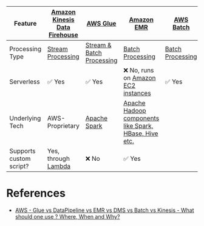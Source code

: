 
| Feature                 | [Amazon Kinesis Data Firehouse](StreamProcessing/AmazonKinesisDataFirehouse/Readme.md) | [AWS Glue](StreamProcessing/AWSGlue.md)                                                                        | [Amazon EMR](BatchProcessing/AmazonEMR.md)                                                                                                                     | [AWS Batch](BatchProcessing/AWSBatch.md) |
|-------------------------|-----------------------------------------------------------------------------------------------|----------------------------------------------------------------------------------------------------------------|----------------------------------------------------------------------------------------------------------------------------------------------------------------|------------------------------------------|
| Processing Type         | [Stream Processing](StreamProcessing)                                                         | [Stream & Batch Processing](StreamProcessing)                                                                  | [Batch Processing](BatchProcessing)                                                                                                                            | [Batch Processing](BatchProcessing)      |
| Serverless              | :white_check_mark: Yes                                                                        | :white_check_mark: Yes                                                                                         | :x: No, runs on [Amazon EC2 instances](../../3_ComputeServices/AmazonEC2/Readme.md)                                                                            | :white_check_mark: Yes                   |
| Underlying Tech         | AWS-Proprietary                                                                               | [Apache Spark](../../../1_HLDDesignComponents/5_BigDataComponents/ETLServices/ApacheSpark.md) | [Apache Hadoop components like Spark, HBase, Hive etc.](../../../1_HLDDesignComponents/5_BigDataComponents/ETLServices/BatchProcessing/ApacheHadoop/Readme.md) |                                          |
| Supports custom script? | Yes, through [Lambda](../../3_ComputeServices/AWSLambda/Readme.md)                            | :x: No                                                                                                         | :white_check_mark: Yes                                                                                                                                         |                                          |

# References
- [AWS - Glue vs DataPipeline vs EMR vs DMS vs Batch vs Kinesis - What should one use ? Where, When and Why?](https://www.linkedin.com/pulse/aws-glue-vs-datapipeline-emr-dms-batch-kinesis-what-ramamurthy/)